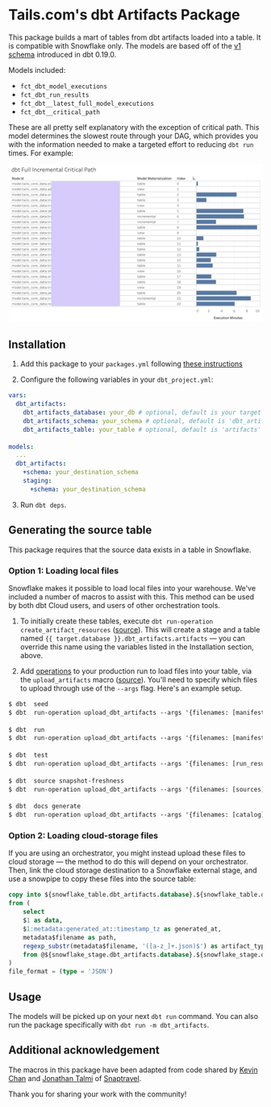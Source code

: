 # Tails.com's dbt Artifacts Package
This package builds a mart of tables from dbt artifacts loaded into a table. It is compatible with Snowflake only. The models are based off of the [v1 schema](https://docs.getdbt.com/reference/artifacts/dbt-artifacts/#notes) introduced in dbt 0.19.0.

Models included:

- `fct_dbt_model_executions`
- `fct_dbt_run_results`
- `fct_dbt__latest_full_model_executions`
- `fct_dbt__critical_path`

These are all pretty self explanatory with the exception of critical path. This model determines the slowest route through your DAG, which provides you with the information needed to make a targeted effort to reducing `dbt run` times. For example:

![Critical Path](critical_path.png)

## Installation

1. Add this package to your `packages.yml` following [these instructions](https://docs.getdbt.com/docs/building-a-dbt-project/package-management/)

2. Configure the following variables in your `dbt_project.yml`:

```yml
vars:
  dbt_artifacts:
    dbt_artifacts_database: your_db # optional, default is your target database
    dbt_artifacts_schema: your_schema # optional, default is 'dbt_artifacts'
    dbt_artifacts_table: your_table # optional, default is 'artifacts'

models:
  ...
  dbt_artifacts:
    +schema: your_destination_schema
    staging:
      +schema: your_destination_schema

```

3. Run `dbt deps`.

## Generating the source table
This package requires that the source data exists in a table in Snowflake.

### Option 1: Loading local files
Snowflake makes it possible to load local files into your warehouse. We've included a number of macros to assist with this. This method can be used by both dbt Cloud users, and users of other orchestration tools.

1. To initially create these tables, execute `dbt run-operation create_artifact_resources` ([source](macros/create_artifact_resources.sql)). This will create a stage and a table named `{{ target.database }}.dbt_artifacts.artifacts` — you can override this name using the variables listed in the Installation section, above.

2. Add [operations](https://docs.getdbt.com/docs/building-a-dbt-project/hooks-operations/#operations) to your production run to load files into your table, via the `upload_artifacts` macro ([source](macros/upload_artifacts.sql)). You'll need to specify which files to upload through use of the `--args` flag. Here's an example setup.
```txt
$ dbt  seed
$ dbt  run-operation upload_dbt_artifacts --args '{filenames: [manifest, run_results]}'

$ dbt  run
$ dbt  run-operation upload_dbt_artifacts --args '{filenames: [manifest, run_results]}'

$ dbt  test
$ dbt  run-operation upload_dbt_artifacts --args '{filenames: [run_results]}'

$ dbt  source snapshot-freshness
$ dbt  run-operation upload_dbt_artifacts --args '{filenames: [sources]}'

$ dbt  docs generate
$ dbt  run-operation upload_dbt_artifacts --args '{filenames: [catalog]}'
```

### Option 2: Loading cloud-storage files

If you are using an orchestrator, you might instead upload these files to cloud storage — the method to do this will depend on your orchestrator. Then, link the cloud storage destination to a Snowflake external stage, and use a snowpipe to copy these files into the source table:

```sql
copy into ${snowflake_table.dbt_artifacts.database}.${snowflake_table.dbt_artifacts.schema}.${snowflake_table.dbt_artifacts.name}
from (
    select
    $1 as data,
    $1:metadata:generated_at::timestamp_tz as generated_at,
    metadata$filename as path,
    regexp_substr(metadata$filename, '([a-z_]+.json)$') as artifact_type
    from @${snowflake_stage.dbt_artifacts.database}.${snowflake_stage.dbt_artifacts.schema}.${snowflake_stage.dbt_artifacts.name}
)
file_format = (type = 'JSON')
```


## Usage
The models will be picked up on your next `dbt run` command. You can also run the package specifically with `dbt run -m dbt_artifacts`.

## Additional acknowledgement
The macros in this package have been adapted from code shared by [Kevin Chan](https://github.com/KevinC-wk) and [Jonathan Talmi](https://github.com/jtalmi) of [Snaptravel](snaptravel.com).

Thank you for sharing your work with the community!
